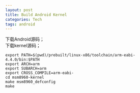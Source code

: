 ```yaml
---
layout: post
title: Build Android Kernel
categories: Tech
tags: android
---
```


下载Android源码；   
下载kernel源码；

    export PATH=$(pwd)/prebuilt/linux-x86/toolchain/arm-eabi-4.4.0/bin:$PATH
    export ARCH=arm
    export SUBARCH=arm
    export CROSS_COMPILE=arm-eabi-
    cd msm8960-kernel
    make msm8960_defconfig
    make


